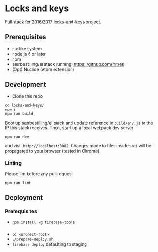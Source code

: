 # Locks and keys
Full stack for 2016/2017 locks-and-keys project.

## Prerequisites
* nix like system
* node.js 6 or later
* npm
* særbestilling/el stack running (https://github.com/rfit/el)
* (Opt) Nuclide (Atom extension)

## Development
* Clone this repo
```
cd locks-and-keys/
npm i
npm run build
```
Boot up særbestilling/el stack and update reference in `build/env.js` to the IP this stack receives. Then, start up a local webpack dev server
```
npm run dev
```
and visit `http://localhost:8082`. Changes made to files inside src/ will be propagated to your browser (tested in Chrome).

### Linting
Please lint before any pull request
```
npm run lint
```

## Deployment
### Prerequisites
  * `npm install -g firebase-tools`
###
  * `cd <project-root>`
  * `./prepare-deploy.sh`
  * `firebase deploy` defaulting to staging
